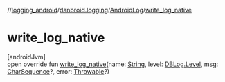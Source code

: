 //[logging_android](../../../index.md)/[danbroid.logging](../index.md)/[AndroidLog](index.md)/[write_log_native](write_log_native.md)

# write_log_native

[androidJvm]\
open override fun [write_log_native](write_log_native.md)(name: [String](https://kotlinlang.org/api/latest/jvm/stdlib/kotlin/-string/index.html), level: [DBLog.Level](../../../../logging_android/danbroid.logging/-d-b-log/-level/index.md), msg: [CharSequence](https://kotlinlang.org/api/latest/jvm/stdlib/kotlin/-char-sequence/index.html)?, error: [Throwable](https://kotlinlang.org/api/latest/jvm/stdlib/kotlin/-throwable/index.html)?)
